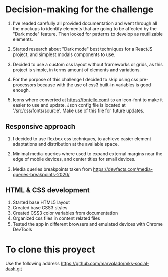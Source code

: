 # Decision-making for the challenge

1. I've readed carefully all provided documentation and went through all the mockups to identify elements that are going to be affected by the "Dark mode" feature. Then looked for patterns to develop as reutilizable elements.

2. Started research about "Dark mode" best techniques for a ReactJS project, and simplest modals components to use.

3. Decided to use a custom css layout without frameworks or grids, as this project is simple, in terms amount of elements and variations.

4. For the porpose of this challenge I decided to skip using css pre-processors because with the use of css3 built-in variables is good enough.

5. Icons where converted at https://fontello.com/ to an icon-font to make it easier to use and update. Json config file is located at '/src/css/fonts/source'. Make use of this file for future updates.

## Responsive approach

1. I decided to use flexbox css techniques, to achieve easier element adaptations and distribution at the available space.

2. Minimal media-queries where used to expand external margins near the edge of mobile devices, and center titles for small devices.

3. Media queries breakpoints taken from https://devfacts.com/media-queries-breakpoints-2020/

## HTML & CSS development

1. Started base HTML5 layout
2. Created base CSS3 styles
3. Created CSS3 color variables from documentation
4. Organized css files in content related files
5. Tested the app in different browsers and emulated devices with Chrome DevTools



# To clone this proyect 
Use the following address
https://github.com/marvolado/mks-social-dash.git